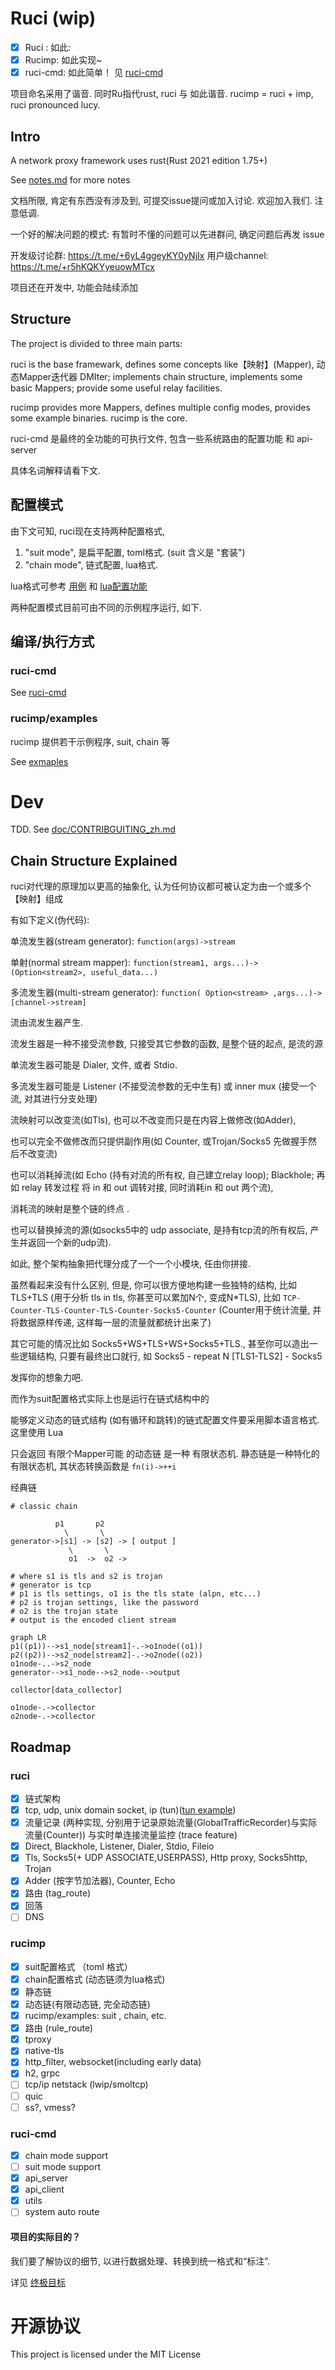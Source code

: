 # Ruci (wip)

- [X] Ruci : 如此: 
- [X] Rucimp: 如此实现~
- [X] ruci-cmd: 如此简单！ 见 [ruci-cmd](crates/ruci-cmd/README.md)

项目命名采用了谐音. 同时Ru指代rust, ruci 与 如此谐音.
rucimp = ruci + imp,
ruci pronounced lucy. 

## Intro

A network proxy framework uses rust(Rust 2021 edition 1.75+)

See [notes.md](doc/notes.md) for more notes 

文档所限, 肯定有东西没有涉及到, 可提交issue提问或加入讨论. 
欢迎加入我们. 注意低调. 

一个好的解决问题的模式: 有暂时不懂的问题可以先进群问, 确定问题后再发 issue

开发级讨论群:     https://t.me/+6yL4ggeyKY0yNjIx
用户级channel:    https://t.me/+r5hKQKYyeuowMTcx

项目还在开发中, 功能会陆续添加


## Structure
The project is divided to three main parts:

ruci is the base framewark, defines some concepts like【映射】(Mapper), 动态Mapper迭代器 DMIter; 
implements chain structure, implements some basic Mappers; provide some useful relay facilities.

rucimp provides more Mappers, defines multiple config modes, provides some example binaries.
rucimp is the core.

ruci-cmd 是最终的全功能的可执行文件, 包含一些系统路由的配置功能 和 api-server

具体名词解释请看下文. 

## 配置模式

由下文可知, ruci现在支持两种配置格式, 

1. "suit mode", 是扁平配置, toml格式. (suit 含义是 "套装")
2. "chain mode", 链式配置, lua格式. 

lua格式可参考 [用例](resource/local.lua)  和 [lua配置功能](doc/lua.md) 

两种配置模式目前可由不同的示例程序运行, 如下. 

## 编译/执行方式

### ruci-cmd

See [ruci-cmd](crates/ruci-cmd/README.md)


### rucimp/examples

rucimp 提供若干示例程序, suit, chain 等

See [exmaples](rucimp/examples/README.md)


# Dev

TDD. See [doc/CONTRIBGUITING_zh.md](doc/CONTRIBUTING_zh.md)

## Chain Structure Explained

ruci对代理的原理加以更高的抽象化, 认为任何协议都可被认定为由一个或多个【映射】组成

有如下定义(伪代码): 

单流发生器(stream generator):  `function(args)->stream`

单射(normal stream mapper):  `function(stream1, args...)-> (Option<stream2>, useful_data...) `

多流发生器(multi-stream generator): `function( Option<stream> ,args...)->[channel->stream]`

流由流发生器产生. 

流发生器是一种不接受流参数, 只接受其它参数的函数, 是整个链的起点, 是流的源

单流发生器可能是 Dialer, 文件, 或者 Stdio.

多流发生器可能是 Listener (不接受流参数的无中生有) 或 inner mux (接受一个流, 对其进行分支处理)

流映射可以改变流(如Tls), 也可以不改变而只是在内容上做修改(如Adder),

也可以完全不做修改而只提供副作用(如 Counter, 或Trojan/Socks5 先做握手然后不改变流) 

也可以消耗掉流(如 Echo (持有对流的所有权, 自己建立relay loop); Blackhole; 
再如 relay 转发过程 将 in 和 out 调转对接, 同时消耗in 和 out 两个流), 

消耗流的映射是整个链的终点 . 

也可以替换掉流的源(如socks5中的 udp associate, 是持有tcp流的所有权后, 产生并返回一个新的udp流). 

如此, 整个架构抽象把代理分成了一个一个小模块, 任由你拼接. 


虽然看起来没有什么区别, 但是, 你可以很方便地构建一些独特的结构, 比如 TLS+TLS (用于分析 tls in tls, 
你甚至可以累加N个, 变成N*TLS), 比如 `TCP-Counter-TLS-Counter-TLS-Counter-Socks5-Counter` 
(Counter用于统计流量, 并将数据原样传递, 这样每一层的流量就都统计出来了)

其它可能的情况比如 Socks5+WS+TLS+WS+Socks5+TLS., 甚至你可以造出一些逻辑结构, 只要有最终出口就行, 
如 Socks5 - repeat N [TLS1-TLS2] - Socks5

发挥你的想象力吧. 

而作为suit配置格式实际上也是运行在链式结构中的

能够定义动态的链式结构 (如有循环和跳转)的链式配置文件要采用脚本语言格式.  这里使用 Lua

只会返回 有限个Mapper可能 的动态链 是一种 有限状态机. 静态链是一种特化的有限状态机, 其状态转换函数是 `fn(i)->++i`


经典链

```
# classic chain

          p1       p2
            \       \
generator->[s1] -> [s2] -> [ output ]
             \       \
             o1  ->  o2 ->

# where s1 is tls and s2 is trojan
# generator is tcp
# p1 is tls settings, o1 is the tls state (alpn, etc...)
# p2 is trojan settings, like the password
# o2 is the trojan state
# output is the encoded client stream
```

```mermaid
graph LR
p1((p1))-->s1_node[stream1]-.->o1node((o1))
p2((p2))-->s2_node[stream2]-.->o2node((o2))
o1node-..->s2_node
generator-->s1_node-->s2_node-->output

collector[data_collector]

o1node-.->collector
o2node-.->collector

```


## Roadmap

### ruci

- [x] 链式架构 
- [x] tcp, udp, unix domain socket, ip (tun)([tun example](rucimp/examples/README.md#tun))
- [x] 流量记录 (两种实现, 分别用于记录原始流量(GlobalTrafficRecorder)与实际流量(Counter)) 与实时单连接流量监控 (trace feature)
- [x] Direct, Blackhole, Listener, Dialer, Stdio, Fileio
- [x] Tls, Socks5(+ UDP ASSOCIATE,USERPASS), Http proxy, Socks5http, Trojan
- [x] Adder (按字节加法器), Counter, Echo
- [x] 路由 (tag_route)
- [x] 回落
- [ ] DNS

### rucimp

- [x] suit配置格式 （toml 格式）
- [x] chain配置格式 (动态链须为lua格式)
- [x] 静态链
- [x] 动态链(有限动态链, 完全动态链)
- [x] rucimp/examples: suit , chain, etc.
- [x] 路由 (rule_route)
- [x] tproxy
- [x] native-tls
- [x] http_filter, websocket(including early data)
- [x] h2, grpc
- [ ] tcp/ip netstack (lwip/smoltcp)
- [ ] quic
- [ ] ss?, vmess?

### ruci-cmd

- [x] chain mode support
- [ ] suit mode support
- [x] api_server
- [x] api_client
- [x] utils
- [ ] system auto route

#### 项目的实际目的？

我们要了解协议的细节, 以进行数据处理、转换到统一格式和“标注”.

详见 [终极目标]( doc/GOAL_zh.md)


# 开源协议

This project is licensed under the MIT License
